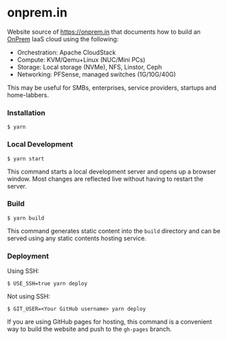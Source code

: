 # onprem.in

Website source of https://onprem.in that documents how to build an
[OnPrem](https://en.wikipedia.org/wiki/On-premises_software) IaaS cloud using
the following:

- Orchestration: Apache CloudStack
- Compute: KVM/Qemu+Linux (NUC/Mini PCs)
- Storage: Local storage (NVMe), NFS, Linstor, Ceph
- Networking: PFSense, managed switches (1G/10G/40G)

This may be useful for SMBs, enterprises, service providers, startups and
home-labbers.

### Installation

```
$ yarn
```

### Local Development

```
$ yarn start
```

This command starts a local development server and opens up a browser window. Most changes are reflected live without having to restart the server.

### Build

```
$ yarn build
```

This command generates static content into the `build` directory and can be served using any static contents hosting service.

### Deployment

Using SSH:

```
$ USE_SSH=true yarn deploy
```

Not using SSH:

```
$ GIT_USER=<Your GitHub username> yarn deploy
```

If you are using GitHub pages for hosting, this command is a convenient way to build the website and push to the `gh-pages` branch.
